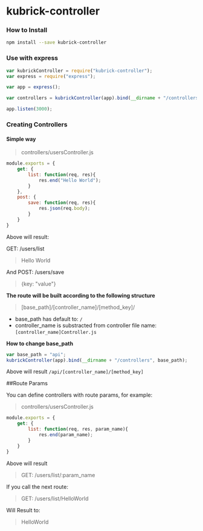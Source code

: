 # kubrick-controller

### How to Install
```bash
npm install --save kubrick-controller
```

### Use with express
```js
var kubrickController = require("kubrick-controller");
var express = require("express");

var app = express();

var controllers = kubrickController(app).bind(__dirname + "/controllers");

app.listen(3000);
```

### Creating Controllers
#### Simple way
>controllers/usersController.js
```js
module.exports = {
    get: {
        list: function(req, res){
            res.end("Hello World");
        }
    },
    post: {
        save: function(req, res){
            res.json(req.body);
        }
    }
}
```
Above will result:

GET: /users/list
>Hello World

And POST: /users/save
>{key: "value"}

**The route will be built according to the following structure**

>[base_path]/[controller_name]/[method_key]/

* base_path has default to: `/`
* controller_name is substracted from controller file name: `[controller_name]Controller.js`

**How to change base_path**
```js
var base_path = "api";
kubrickController(app).bind(__dirname + "/controllers", base_path);
```
Above will result `/api/[controller_name]/[method_key]`


##Route Params

You can define controllers with route params, for example:

>controllers/usersController.js

```js
module.exports = {
    get: {
        list: function(req, res, param_name){
            res.end(param_name);
        }
    }
}
```

Above will result
>GET: /users/list/:param_name

If you call the next route:

>GET: /users/list/HelloWorld

Will Result to:

>HelloWorld


